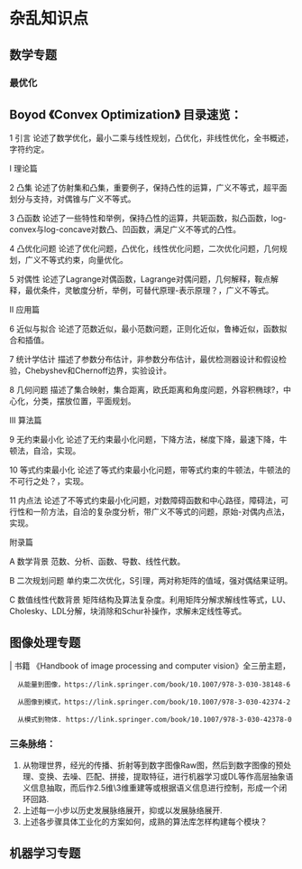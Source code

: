 # 杂乱知识点

## 数学专题
### 最优化 
  Boyod 《Convex Optimization》
目录速览：
  --
  1 引言 论述了数学优化，最小二乘与线性规划，凸优化，非线性优化，全书概述，字符约定。
  
  I 理论篇
  
  2 凸集 论述了仿射集和凸集，重要例子，保持凸性的运算，广义不等式，超平面划分与支持，对偶锥与广义不等式。
  
  3 凸函数 论述了一些特性和举例，保持凸性的运算，共轭函数，拟凸函数，log-convex与log-concave对数凸、凹函数，满足广义不等式的凸性。
  
  4 凸优化问题 论述了优化问题，凸优化，线性优化问题，二次优化问题，几何规划，广义不等式约束，向量优化。
  
  5 对偶性 论述了Lagrange对偶函数，Lagrange对偶问题，几何解释，鞍点解释，最优条件，灵敏度分析，举例，可替代原理-表示原理？，广义不等式。
  
  II 应用篇
  
  6 近似与拟合 论述了范数近似，最小范数问题，正则化近似，鲁棒近似，函数拟合和插值。
  
  7 统计学估计 描述了参数分布估计，非参数分布估计，最优检测器设计和假设检验，Chebyshev和Chernoff边界，实验设计。
  
  8 几何问题 描述了集合映射，集合距离，欧氏距离和角度问题，外容积椭球?，中心化，分类，摆放位置，平面规划。
  
  III 算法篇
  
  9 无约束最小化 论述了无约束最小化问题，下降方法，梯度下降，最速下降，牛顿法，自洽，实现。
  
  10 等式约束最小化 论述了等式约束最小化问题，带等式约束的牛顿法，牛顿法的不可行之处？，实现。
  
  11 内点法 论述了不等式约束最小化问题，对数障碍函数和中心路径，障碍法，可行性和一阶方法，自洽的复杂度分析，带广义不等式的问题，原始-对偶内点法，实现。
  
  附录篇
  
  A 数学背景 范数、分析、函数、导数、线性代数。
  
  B 二次规划问题 单约束二次优化，S引理，两对称矩阵的值域，强对偶结果证明。
  
  C 数值线性代数背景 矩阵结构及算法复杂度。利用矩阵分解求解线性等式，LU、Cholesky、LDL分解，块消除和Schur补操作，求解未定线性等式。
  


## 图像处理专题
  | 书籍 《Handbook of image processing and computer vision》全三册主题，
  
      从能量到图像，https://link.springer.com/book/10.1007/978-3-030-38148-6
      
      从图像到模式，https://link.springer.com/book/10.1007/978-3-030-42374-2
      
      从模式到物体. https://link.springer.com/book/10.1007/978-3-030-42378-0
  
  
### 三条脉络：
1. 从物理世界，经光的传播、折射等到数字图像Raw图，然后到数字图像的预处理、变换、去噪、匹配、拼接，提取特征，进行机器学习或DL等作高层抽象语义信息抽取，而后作2.5维\3维重建等或根据语义信息进行控制，形成一个闭环回路.
2. 上述每一小步以历史发展脉络展开，抑或以发展脉络展开.
3. 上述各步骤具体工业化的方案如何，成熟的算法库怎样构建每个模块？


## 机器学习专题


